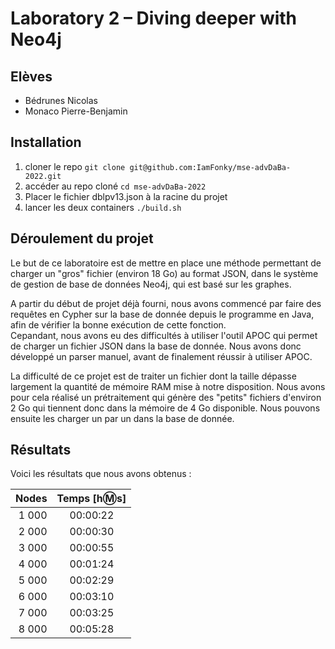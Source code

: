 # Laboratory 2 – Diving deeper with Neo4j

## Elèves

- Bédrunes Nicolas
- Monaco Pierre-Benjamin

## Installation
1. cloner le repo `git clone git@github.com:IamFonky/mse-advDaBa-2022.git`
2. accéder au repo cloné `cd mse-advDaBa-2022`
3. Placer le fichier dblpv13.json à la racine du projet
4. lancer les deux containers `./build.sh`

## Déroulement du projet

Le but de ce laboratoire est de mettre en place une méthode permettant de charger un "gros" fichier (environ 18 Go) au format JSON, dans le système de gestion de base de données Neo4j, qui est basé sur les graphes.  

A partir du début de projet déjà fourni, nous avons commencé par faire des requêtes en Cypher sur la base de donnée depuis le programme en Java, afin de vérifier la bonne exécution de cette fonction.  
Cepandant, nous avons eu des difficultés à utiliser l'outil APOC qui permet de charger un fichier JSON dans la base de donnée. Nous avons donc développé un parser manuel, avant de finalement réussir à utiliser APOC.

La difficulté de ce projet est de traiter un fichier dont la taille dépasse largement la quantité de mémoire RAM mise à notre disposition. Nous avons pour cela réalisé un prétraitement qui génère des "petits" fichiers d'environ 2 Go qui tiennent donc dans la mémoire de 4 Go disponible. Nous pouvons ensuite les charger un par un dans la base de donnée.

## Résultats

Voici les résultats que nous avons obtenus :

| Nodes           | Temps [h:m:s] |
|----------------:|:-------------:|
| 1 000           |  00:00:22     |
| 2 000           |  00:00:30     |
| 3 000           |  00:00:55     |
| 4 000           |  00:01:24     |
| 5 000           |  00:02:29     |
| 6 000           |  00:03:10     |
| 7 000           |  00:03:25     |
| 8 000           |  00:05:28     |

